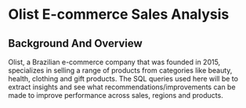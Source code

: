 # Olist E-commerce Sales Analysis

## Background And Overview

Olist, a Brazilian e-commerce company that was founded in 2015, specializes in selling a range of
products from categories like beauty, health, clothing and gift products. The SQL queries used 
here will be to extract insights and see what recommendations/improvements can be made to improve
performance across sales, regions and products.
